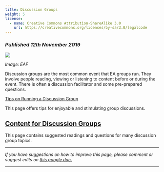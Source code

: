 ```yaml
---
title: Discussion Groups
weight: 5
license:
  - name: Creative Commons Attribution-ShareAlike 3.0
    url: https://creativecommons.org/licenses/by-sa/3.0/legalcode
---
```

### *Published 12th November 2019*

<p class="large_image_wrapper">
 <img src="/img/eventseaf2.jpg" />
</p>

*Image: EAF*

Discussion groups are the most common event that EA groups run. They involve people reading, viewing or listening to content before or during the event. There is often a discussion facilitator and some pre-prepared questions.

[Tips on Running a Discussion Group](/events/articles/discussion-tips) 

This page offers tips for enjoyable and stimulating group discussions.

## [Content for Discussion Groups](/events/articles/content/)

This page contains suggested readings and questions for many discussion group topics.

<hr>

*If you have suggestions on how to improve this page, please comment or suggest edits on* <a target="_blank" href="https://docs.google.com/document/d/1bn_6hhWrXX2srueBuoBgzClSRhHs4LR1bpYVoormjvE/edit?usp=sharing">*this google doc.*</a>

<hr>